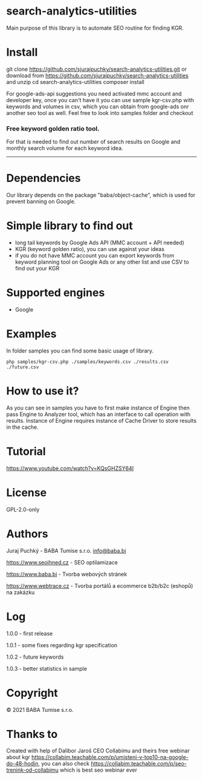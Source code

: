 # search-analytics-utilities
Main purpose of this library is to automate SEO routine for finding KGR.

# Install

git clone https://github.com/sjurajpuchky/search-analytics-utilities.git or download from https://github.com/sjurajpuchky/search-analytics-utilities and unzip
cd search-analytics-utilities
composer install

For google-ads-api suggestions you need activated mmc account and developer key, once you can't have it you can use sample kgr-csv.php with keywords and volumes in csv, which you can obtain from google-ads onr another seo tool as well.
Feel free to look into samples folder and checkout 

### Free keyword golden ratio tool.

For that is needed to find out number of search results on Google and monthly search volume for each keyword idea.

---
# Dependencies
Our library depends on the package "baba/object-cache", which is used for prevent banning on Google.

# Simple library to find out 
- long tail keywords by Google Ads API (MMC account + API needed)
- KGR (keyword golden ratio), you can use against your ideas
- if you do not have MMC account you can export keywords from keyword planning tool on Google Ads or any other list and use CSV to find out your KGR

# Supported engines
- Google

# Examples
In folder samples you can find some basic usage of library.

`php samples/kgr-csv.php ./samples/keywords.csv ./results.csv ./future.csv`

# How to use it?
As you can see in samples you have to first make instance of Engine then pass Engine to Analyzer tool, which has an interface to call operation with results.
Instance of Engine requires instance of Cache Driver to store results in the cache.

# Tutorial
https://www.youtube.com/watch?v=KQsGHZSY64I

# License
GPL-2.0-only

# Authors
Juraj Puchký - BABA Tumise s.r.o. <info@baba.bj>

https://www.seoihned.cz - SEO optilamizace

https://www.baba.bj - Tvorba webových stránek

https://www.webtrace.cz - Tvorba portálů a ecommerce b2b/b2c (eshopů) na zakázku

# Log
1.0.0 - first release

1.0.1 - some fixes regarding kgr specification

1.0.2 - future keywords

1.0.3 - better statistics in sample

# Copyright
&copy; 2021 BABA Tumise s.r.o.

# Thanks to
Created with help of Dalibor Jaroš CEO Collabimu and theirs free webinar about kgr https://collabim.teachable.com/p/umisteni-v-top10-na-google-do-48-hodin, you can also check https://collabim.teachable.com/p/seo-trenink-od-collabimu which is best seo webinar ever
